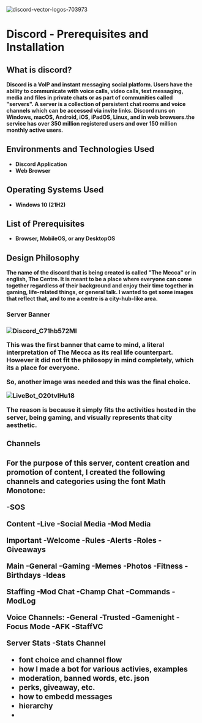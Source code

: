 ![discord-vector-logos-703973](https://user-images.githubusercontent.com/109401839/213732517-d8bed5cc-de6c-4f06-8efb-617c214e145b.png)


<h1>Discord - Prerequisites and Installation</h1>


<h2>What is discord?</h2>

<b>Discord is a VoIP and instant messaging social platform. Users have the ability to communicate with voice calls, video calls, text messaging, media and files in private chats or as part of communities called "servers". A server is a collection of persistent chat rooms and voice channels which can be accessed via invite links. Discord runs on Windows, macOS, Android, iOS, iPadOS, Linux, and in web browsers.the service has over 350 million registered users and over 150 million monthly active users.<b>


<h2>Environments and Technologies Used</h2>

- Discord Application
- Web Browser

<h2>Operating Systems Used </h2>

- Windows 10</b> (21H2)

<h2>List of Prerequisites</h2>

- Browser, MobileOS, or any DesktopOS

<h2>Design Philosophy</h2>

The name of the discord that is being created is called "The Mecca" or in english, The Centre. It is meant to be a place where everyone can come together regardless of their background and enjoy their time together in gaming, life-related things, or general talk. I wanted to get some images that reflect that, and to me a centre is a city-hub-like area. 

<div>

<h3>Server Banner<h3> 

![Discord_C71hb572MI](https://user-images.githubusercontent.com/109401839/213729695-d32fe9dd-8ea8-4c27-b993-79cbae163cb8.gif)

This was the first banner that came to mind, a literal interpretation of The Mecca as its real life counterpart. However it did not fit the philosopy in mind completely, which its a place for everyone.

So, another image was needed and this was the final choice. 

![LiveBot_O20tvIHu18](https://user-images.githubusercontent.com/109401839/213730337-b15d4122-1bd2-4087-8ad7-8600f18b65e0.gif)

The reason is because it simply fits the activities hosted in the server, being gaming, and visually represents that city aesthetic. 

<div>

<h3>Channels<h3> 
For the purpose of this server, content creation and promotion of content, I created the following channels and categories using the font Math Monotone:

-SOS

Content
-Live
-Social Media
-Mod Media

Important
-Welcome
-Rules
-Alerts
-Roles
-Giveaways

Main
-General
-Gaming
-Memes
-Photos
-Fitness
-Birthdays
-Ideas

Staffing
-Mod Chat
-Champ Chat
-Commands
-ModLog

Voice Channels:
-General
-Trusted
-Gamenight
-Focus Mode
-AFK
-StaffVC

Server Stats
-Stats Channel

<div>


- font choice and channel flow
- how I made a bot for various activies, examples
- moderation, banned words, etc. json 
- perks, giveaway, etc. 
- how to embedd messages 
- hierarchy 
- 


